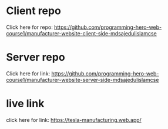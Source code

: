  # Client repo
 Click here for repo: https://github.com/programming-hero-web-course1/manufacturer-website-client-side-mdsajedulislamcse


 # Server repo
 Click here for link: https://github.com/programming-hero-web-course1/manufacturer-website-server-side-mdsajedulislamcse

 # live link
 click here for link: https://tesla-manufacturing.web.app/
